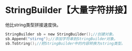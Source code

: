 # StringBuilder【大量字符拼接】

他比string类型拼接速度快。

```c
StringBuilder sb = new StringBuilder();//创建对象。
sb.Append("stirng");//添加字符串到StringBuilder对象。
sb.ToString();//把StringBuilder中的内容转换为string类型。
```


